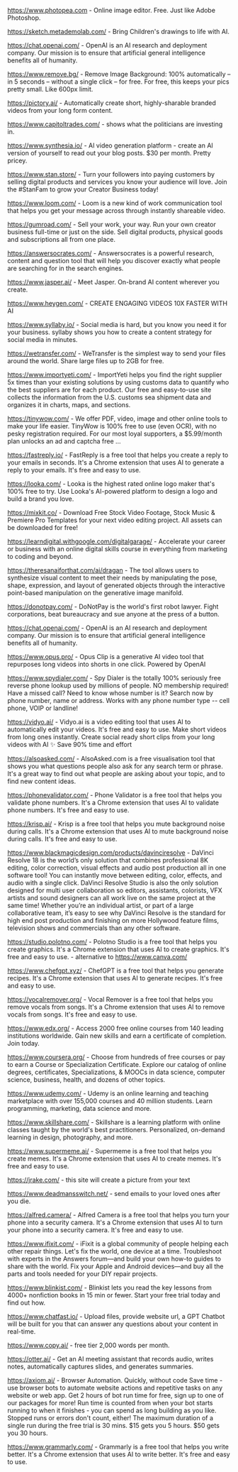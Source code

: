 https://www.photopea.com - Online image editor. Free. Just like Adobe Photoshop.

https://sketch.metademolab.com/ - Bring Children's drawings to life with AI.

https://chat.openai.com/ - OpenAI is an AI research and deployment company. Our mission is to ensure that artificial general intelligence benefits all of humanity.

https://www.remove.bg/ - Remove Image Background: 100% automatically – in 5 seconds – without a single click – for free. For free, this keeps your pics pretty small. Like 600px limit.

https://pictory.ai/ - Automatically create short, highly-sharable branded videos from your long form content.

https://www.capitoltrades.com/ - shows what the politicians are investing in.

https://www.synthesia.io/ - AI video generation platform - create an AI version of yourself to read out your blog posts. $30 per month. Pretty pricey.

https://www.stan.store/ - Turn your followers into paying customers by selling digital products and services you know your audience will love. Join the #StanFam to grow your Creator Business today!

https://www.loom.com/ - Loom is a new kind of work communication tool that helps you get your message across through instantly shareable video.

https://gumroad.com/ - Sell your work, your way. Run your own creator business full-time or just on the side. Sell digital products, physical goods and subscriptions all from one place.

https://answersocrates.com/ - Answersocrates is a powerful research, content and question tool that will help you discover exactly what people are searching for in the search engines.

https://www.jasper.ai/ - Meet Jasper. On-brand AI content wherever you create.

https://www.heygen.com/ - CREATE ENGAGING VIDEOS 10X FASTER WITH AI

https://www.syllaby.io/ - Social media is hard, but you know you need it for your business.
syllaby shows you how to create a content strategy for social media in minutes.

https://wetransfer.com/ - WeTransfer is the simplest way to send your files around the world. Share large files up to 2GB for free.

https://www.importyeti.com/ - ImportYeti helps you find the right supplier 5x times than your existing solutions by using customs data to quantify who the best suppliers are for each product. Our free and easy-to-use site collects the information from the U.S. customs sea shipment data and organizes it in charts, maps, and sections.

https://tinywow.com/ - We offer PDF, video, image and other online tools to make your life easier. TinyWow is 100% free to use (even OCR), with no pesky registration required. For our most loyal supporters, a $5.99/month plan unlocks an ad and captcha free ...

https://fastreply.io/ - FastReply is a free tool that helps you create a reply to your emails in seconds. It's a Chrome extension that uses AI to generate a reply to your emails. It's free and easy to use.

https://looka.com/ - Looka is the highest rated online logo maker that's 100% free to try. Use Looka's AI-powered platform to design a logo and build a brand you love.

https://mixkit.co/ - Download Free Stock Video Footage, Stock Music & Premiere Pro Templates for your next video editing project. All assets can be downloaded for free!

https://learndigital.withgoogle.com/digitalgarage/ - Accelerate your career or business with an online digital skills course in everything from marketing to coding and beyond. 

https://theresanaiforthat.com/ai/dragan - The tool allows users to synthesize visual content to meet their needs by manipulating the pose, shape, expression, and layout of generated objects through the interactive point-based manipulation on the generative image manifold.

https://donotpay.com/ - DoNotPay is the world's first robot lawyer. Fight corporations, beat bureaucracy and sue anyone at the press of a button.

https://chat.openai.com/ - OpenAI is an AI research and deployment company. Our mission is to ensure that artificial general intelligence benefits all of humanity.

https://www.opus.pro/ - Opus Clip is a generative AI video tool that repurposes long videos into shorts in one click. Powered by OpenAI

https://www.spydialer.com/ - Spy Dialer is the totally 100% seriously free reverse phone lookup used by millions of people. NO membership required! Have a missed call? Need to know whose number is it? Search now by phone number, name or address. Works with any phone number type -- cell phone, VOIP or landline!

https://vidyo.ai/ - Vidyo.ai is a video editing tool that uses AI to automatically edit your videos. It's free and easy to use. Make short videos from long ones instantly. Create social ready short clips from your long videos with AI ✨ Save 90% time and effort

https://alsoasked.com/ - AlsoAsked.com is a free visualisation tool that shows you what questions people also ask for any search term or phrase. It's a great way to find out what people are asking about your topic, and to find new content ideas.

https://phonevalidator.com/ - Phone Validator is a free tool that helps you validate phone numbers. It's a Chrome extension that uses AI to validate phone numbers. It's free and easy to use.

https://krisp.ai/ - Krisp is a free tool that helps you mute background noise during calls. It's a Chrome extension that uses AI to mute background noise during calls. It's free and easy to use.

https://www.blackmagicdesign.com/products/davinciresolve - DaVinci Resolve 18 is the world’s only solution that combines professional 8K editing, color correction, visual effects and audio post production all in one software tool! You can instantly move between editing, color, effects, and audio with a single click. DaVinci Resolve Studio is also the only solution designed for multi user collaboration so editors, assistants, colorists, VFX artists and sound designers can all work live on the same project at the same time! Whether you’re an individual artist, or part of a large collaborative team, it’s easy to see why DaVinci Resolve is the standard for high end post production and finishing on more Hollywood feature films, television shows and commercials than any other software.

https://studio.polotno.com/ - Polotno Studio is a free tool that helps you create graphics. It's a Chrome extension that uses AI to create graphics. It's free and easy to use. - alternative to https://www.canva.com/

https://www.chefgpt.xyz/ - ChefGPT is a free tool that helps you generate recipes. It's a Chrome extension that uses AI to generate recipes. It's free and easy to use.

https://vocalremover.org/ - Vocal Remover is a free tool that helps you remove vocals from songs. It's a Chrome extension that uses AI to remove vocals from songs. It's free and easy to use.

https://www.edx.org/ - Access 2000 free online courses from 140 leading institutions worldwide. Gain new skills and earn a certificate of completion. Join today.

https://www.coursera.org/ - Choose from hundreds of free courses or pay to earn a Course or Specialization Certificate. Explore our catalog of online degrees, certificates, Specializations, & MOOCs in data science, computer science, business, health, and dozens of other topics.

https://www.udemy.com/ - Udemy is an online learning and teaching marketplace with over 155,000 courses and 40 million students. Learn programming, marketing, data science and more.

https://www.skillshare.com/ - Skillshare is a learning platform with online classes taught by the world's best practitioners. Personalized, on-demand learning in design, photography, and more.

https://www.supermeme.ai/ - Supermeme is a free tool that helps you create memes. It's a Chrome extension that uses AI to create memes. It's free and easy to use.

https://jrake.com/ - this site will create a picture from your text

https://www.deadmansswitch.net/ - send emails to your loved ones after you die.

https://alfred.camera/ - Alfred Camera is a free tool that helps you turn your phone into a security camera. It's a Chrome extension that uses AI to turn your phone into a security camera. It's free and easy to use.

https://www.ifixit.com/ - iFixit is a global community of people helping each other repair things. Let's fix the world, one device at a time. Troubleshoot with experts in the Answers forum—and build your own how-to guides to share with the world. Fix your Apple and Android devices—and buy all the parts and tools needed for your DIY repair projects.

https://www.blinkist.com/ - Blinkist lets you read the key lessons from 4000+ nonfiction books in 15 min or fewer. Start your free trial today and find out how.

https://www.chatfast.io/ - Upload files, provide website url, a GPT Chatbot will be built for you that can answer any questions about your content in real-time. 

https://www.copy.ai/ - free tier 2,000 words per month. 

https://otter.ai/ - Get an AI meeting assistant that records audio, writes notes, automatically captures slides, and generates summaries.

https://axiom.ai/ - Browser Automation. Quickly, without code
Save time - use browser bots to automate website actions and repetitive tasks on any website or web app. Get 2 hours of bot run time for free, sign up to one of our packages for more!
Run time is counted from when your bot starts running to when it finishes - you can spend as long building as you like. Stopped runs or errors don't count, either! The maximum duration of a single run during the free trial is 30 mins. $15 gets you 5 hours. $50 gets you 30 hours.

https://www.grammarly.com/ - Grammarly is a free tool that helps you write better. It's a Chrome extension that uses AI to write better. It's free and easy to use.



